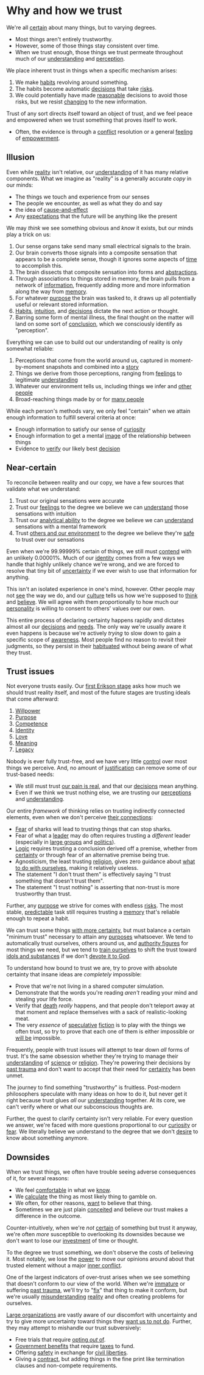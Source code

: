 
# Why and how we trust

We're all [certain](understanding-certainty.md) about many things, but to varying degrees.

- Most things aren't entirely trustworthy.
- However, some of those things stay consistent over time.
- When we trust enough, those things we trust permeate throughout much of our [understanding](understanding.md) and [perception](image.md).

We place inherent trust in things when a specific mechanism arises:

1. We make [habits](habits.md) revolving around something.
2. The habits become automatic [decisions](decisions.md) that take [risks](safety.md).
3. We could potentially have made [reasonable](logic.md) decisions to avoid those risks, but we resist [changing](people-changes.md) to the new information.

Trust of any sort directs itself toward an object of trust, and we feel peace and empowered when we trust something that proves itself to work.

- Often, the evidence is through a [conflict](people-conflicts.md) resolution or a general [feeling](mind-feelings.md) of [empowerment](power.md).

## Illusion

Even while [reality](reality.md) isn't relative, our [understanding](understanding.md) of it has many relative components. What we imagine as "reality" is a generally accurate *copy* in our minds:

- The things we touch and experience from our senses
- The people we encounter, as well as what they do and say
- the idea of [cause-and-effect](science.md)
- Any [expectations](imagination.md) that the future will be anything like the present

We may *think* we see something obvious and *know* it exists, but our minds play a trick on us:

1. Our sense organs take send many small electrical signals to the brain.
2. Our brain converts those signals into a composite sensation that appears to be a complete sense, though it ignores some aspects of [time](datetime.md) to accomplish this.
3. The brain dissects that composite sensation into forms and [abstractions](symbols.md).
4. Through associations to things stored in memory, the brain pulls from a network of [information](information.md), frequently adding more and more information along the way from [memory](mind-memory.md).
5. For whatever [purpose](purpose.md) the brain was tasked to, it draws up all potentially useful or relevant stored information.
6. [Habits](habits.md), [intuition](understanding.md), and [decisions](decisions.md) dictate the next action or thought.
7. Barring some form of mental illness, the final thought on the matter will land on some sort of [conclusion](logic.md), which we consciously identify as "perception".

Everything we can use to build out our understanding of reality is only somewhat reliable:

1. Perceptions that come from the world around us, captured in moment-by-moment snapshots and combined into a [story](stories.md)
2. Things we derive from those perceptions, ranging from [feelings](mind-feelings.md) to legitimate [understanding](understanding.md)
3. Whatever our environment tells us, including things we infer and [other people](people-conversation.md)
4. Broad-reaching things made by or for [many people](groups-member.md)

While each person's methods vary, we only feel "certain" when we attain enough information to fulfill several criteria at once:

- Enough information to satisfy our sense of [curiosity](purpose.md)
- Enough information to get a mental [image](image.md) of the relationship between things
- Evidence to [verify](understanding-certainty.md) our likely best [decision](decisions.md)

## Near-certain

To reconcile between reality and our copy, we have a few sources that validate what we understand:

1. Trust our original sensations were accurate
2. Trust our [feelings](mind-feelings.md) to the degree we believe we can [understand](understanding.md) those sensations with intuition
3. Trust our [analytical ability](logic.md) to the degree we believe we can [understand](understanding.md) sensations with a mental framework
4. Trust [others and our environment](groups-member.md) to the degree we believe they're [safe](safety.md) to trust over our sensations

Even when we're 99.99999% certain of things, we still must [contend](conflicts-inner.md) with an unlikely 0.00001%. Much of our [identity](identity.md) comes from a few ways we handle that highly unlikely chance we're wrong, and we are forced to resolve that tiny bit of [uncertainty](unknown.md) if we ever wish to use that information for anything.

This isn't an isolated experience in one's mind, however. Other people may not [see](understanding.md) the way we do, and our [culture](culture.md) tells us how we're supposed to [think](understanding.md) and [believe](understanding-certainty.md). We will agree with them proportionally to how much our [personality](personality.md) is willing to consent to others' values over our own.

This entire process of declaring certainty happens rapidly and dictates almost all our [decisions](decisions.md) and [needs](safety.md). The only way we're usually aware it even happens is because we're actively *trying* to slow down to gain a specific scope of [awareness](awareness.md). Most people find no reason to revisit  their judgments, so they persist in their [habituated](habits.md) without being aware of what they trust.

## Trust issues

Not everyone trusts easily. Our [first Erikson stage](https://en.wikipedia.org/wiki/Erikson%27s_stages_of_psychosocial_development) asks how much we should trust reality itself, and most of the future stages are trusting ideals that come afterward:

1. [Willpower](humanity.md)
2. [Purpose](purpose.md)
3. [Competence](mind-creativity-results.md)
4. [Identity](identity.md)
5. [Love](people-love.md)
6. [Meaning](meaning.md)
7. [Legacy](legacy.md)

Nobody is ever fully trust-free, and we have very little [control](mind-creativity-results.md) over most things we perceive. And, no amount of [justification](logic.md) can remove some of our trust-based needs:

- We still must trust [our pain is real](mind-feelings-fear.md), and that our [decisions](decisions.md) mean anything.
- Even if we think we trust nothing else, we are trusting our [perceptions](image.md) and [understanding](understanding.md).

Our entire *framework* of thinking relies on trusting indirectly connected elements, even when we don't perceive [their connections](networks.md):

- [Fear](mind-feelings-fear.md) of sharks will lead to trusting things that can stop sharks.
- Fear of what a [leader](groups-small.md) may do often requires trusting a *different* leader (especially in [large groups](groups-large.md) and [politics](politics-conservativeliberal.md)).
- [Logic](logic.md) requires trusting a conclusion derived off a premise, whether from [certainty](understanding-certainty.md) or through fear of an alternative premise being true.
- Agnosticism, the least trusting [religion](religion.md), gives zero guidance about [what to do with ourselves](purpose.md), making it relatively useless.
- The statement "I don't trust them" is effectively saying "I trust something that doesn't trust them".
- The statement "I trust nothing" is asserting that non-trust is more trustworthy than trust.

Further, any [purpose](purpose.md) we strive for comes with endless [risks](safety.md). The most stable, [predictable](imagination.md) task still requires trusting a [memory](imagination.md) that's reliable enough to repeat a habit.

We can trust some things [with more certainty](understanding-certainty.md), but must balance a certain "minimum trust" necessary to attain any [purposes](purpose.md) whatsoever. We tend to automatically trust ourselves, others around us, and [authority figures](groups-large.md) for most things we need, but we tend to [train ourselves](habits.md) to shift the trust toward [idols and substances](addiction-substances.md) if we don't [devote it to God](https://theologos.site/devotion-chaos/).

To understand how bound to trust we are, try to prove with absolute certainty that insane ideas are *completely* impossible:

- Prove that we're not living in a shared computer simulation.
- Demonstrate that the words you're reading *aren't* reading your mind and stealing your life force.
- Verify that [death](mind-feelings-fear.md) *really* happens, and that people don't teleport away at that moment and replace themselves with a sack of realistic-looking meat.
- The very *essence* of [speculative](imagination.md) [fiction](stories.md) is to play with the things we often trust, so try to prove that each one of them is either impossible or [will be](imagination.md) impossible.

Frequently, people with trust issues will attempt to tear down *all* forms of trust. It's the same obsession whether they're trying to manage their [understanding](understanding.md) of [science](science.md) or [religion](religion.md). They're powering their decisions by [past trauma](hardship-ptsd.md) and don't want to accept that their need for [certainty](understanding-certainty.md) has been unmet.

The journey to find something "trustworthy" is fruitless. Post-modern philosophers speculate with many ideas on how to do it, but never get it right because trust glues *all* our [understanding](understanding.md) together. At its core, we can't verify where or what our subconscious thoughts are.

Further, the quest to clarify certainty isn't very reliable. For every question we answer, we're faced with more questions proportional to our [curiosity](meaning.md) or [fear](mind-feelings-fear.md). We literally believe we understand to the degree that we don't [desire](purpose.md) to know about something anymore.

## Downsides

When we trust things, we often have trouble seeing adverse consequences of it, for several reasons:

- We feel [comfortable](mind-feelings.md) in what we [know](understanding.md).
- We [calculate](math.md) the thing as most likely thing to gamble on.
- We often, for other reasons, [want](purpose.md) to believe that thing.
- Sometimes we are just plain [conceited](morality-evil.md) and believe our trust makes a difference in the outcome.

Counter-intuitively, when we're *not* [certain](understanding-certainty.md) of something but trust it anyway, we're often *more* susceptible to overlooking its downsides because we don't want to lose our [investment](mind-creativity-results.md) of time or thought.

To the degree we trust something, we don't observe the costs of believing it. Most notably, we lose the [power](power-types.md) to move our opinions around about that trusted element without a major [inner conflict](conflicts-inner.md).

One of the largest indicators of over-trust arises when we see something that doesn't conform to our view of the world. When we're [immature](maturity.md) or suffering [past trauma](hardship-ptsd.md), we'll try to "[fix](mind-creativity-results.md)" that thing to make it conform, but we're usually [misunderstanding](understanding.md) [reality](reality.md) and often creating problems for ourselves.

[Large organizations](groups-large.md) are vastly aware of our discomfort with uncertainty and try to give more uncertainty toward things they [want us to not do](morality-taboo.md). Further, they may attempt to mishandle our trust subversively:

- Free trials that require [opting *out* of](people-contracts.md).
- [Government benefits](groups-large.md) that require [taxes](rules-methods.md) to fund.
- Offering [safety](safety.md) in exchange for [civil liberties](decisions.md).
- Giving a [contract](people-contracts.md), but adding things in the fine print like termination clauses and non-compete requirements.
